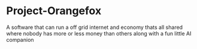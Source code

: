 # Project-Orangefox
A software that can run a off grid internet and economy thats all shared where nobody has more or less money than others along with a fun little AI companion
